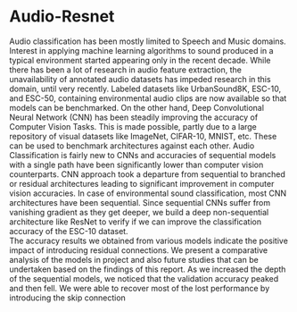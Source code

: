 # Audio-Resnet
Audio classification has been mostly limited to Speech and Music domains. Interest in applying machine learning algorithms to sound produced in a typical environment started appearing only in the recent decade. While there has been a lot of research in audio feature extraction, the unavailability of annotated audio datasets has impeded research in this domain, 
until very recently. Labeled datasets like UrbanSound8K, ESC-10, and ESC-50, containing environmental audio clips are now available so that models can be benchmarked. On the other hand, Deep Convolutional Neural Network (CNN) has been steadily improving the accuracy of Computer Vision Tasks. This is made possible, partly due to a large repository of visual datasets like ImageNet, CIFAR-10, MNIST, etc. These can be used to benchmark architectures against each other. Audio Classification is fairly new to CNNs and accuracies of sequential models with a single path have been significantly lower than computer vision counterparts. CNN approach took a departure from sequential to branched or residual architectures leading to significant improvement in computer vision accuracies. In case of environmental sound classification, most CNN architectures have been sequential. Since sequential CNNs suffer from vanishing gradient as they get deeper, we build a deep non-sequential architecture like ResNet to verify if we can improve the classification accuracy of the ESC-10 dataset.<br>The accuracy results we obtained from various models indicate the positive impact of introducing residual connections. We present a comparative analysis of the models in project and also future studies that can be undertaken based on the findings of this report.
As we increased the depth of the sequential models, we noticed that the validation accuracy peaked and then fell. We were able to recover most of the lost performance by introducing the skip connection
